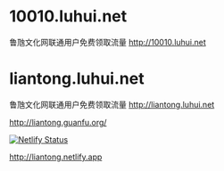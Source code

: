 # 10010.luhui.net
鲁虺文化网联通用户免费领取流量
http://10010.luhui.net

# liantong.luhui.net
鲁虺文化网联通用户免费领取流量
http://liantong.luhui.net

http://liantong.guanfu.org/


[![Netlify Status](https://api.netlify.com/api/v1/badges/69a95294-76e2-4e73-85bd-a436411b594a/deploy-status)](https://app.netlify.com/sites/liantong/deploys)


http://liantong.netlify.app










